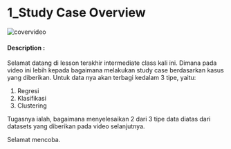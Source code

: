 # 1_Study Case Overview

![covervideo](http://bit.ly/makeaicovervideo)

#### **Description :**

Selamat datang di lesson terakhir intermediate class kali ini. Dimana pada video ini lebih kepada bagaimana melakukan study case berdasarkan kasus yang diberikan. Untuk data nya akan terbagi kedalam 3 tipe, yaitu:
1. Regresi
2. Klasifikasi
3. Clustering

Tugasnya ialah, bagaimana menyelesaikan 2 dari 3 tipe data diatas dari datasets yang diberikan pada video selanjutnya.

Selamat mencoba.

